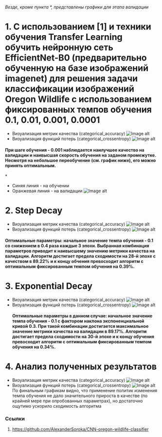 *Везде, кроме пункта \*, представлены графики для этапа валидации*
# 1. С использованием [1] и техники обучения Transfer Learning обучить нейронную сеть EfficientNet-B0 (предварительно обученную на базе изображений imagenet) для решения задачи классификации изображений Oregon Wildlife с использованием фиксированных темпов обучения 0.1, 0.01, 0.001, 0.0001     
  * Визуализация метрик качества (categorical_accuracy)
  ![Image alt](https://github.com/Mariwannaxsfzx/RFaCT-labs/blob/main/lab3/graphs/lr_comparision/diff_LR_validation.categorical_accuracy.png)
  * Визуализация функций потерь (categorical_crossentropy)
  ![Image alt](https://github.com/Mariwannaxsfzx/RFaCT-labs/blob/main/lab3/graphs/lr_comparision/diff_LR_validation.loss.png)
  #### При шаге обучения - 0.001 наблюдается наилучшее качество на валидации и наивысшая скорость обучения на заданом промежутке. Несмотря на небольшое переобучение (см. график ниже), его можно принять оптимальным.    
  \*
  * Синяя линия - на обучении   
  * Оранжевая линия - на валидации
  ![Image alt](https://github.com/Mariwannaxsfzx/RFaCT-labs/blob/main/lab3/graphs/lr_comparision/lr_0.001_overfittin.svg)
# 2. Step Decay
* Визуализация метрик качества (categorical_accuracy)
![Image alt](https://github.com/Mariwannaxsfzx/RFaCT-labs/blob/main/lab3/graphs/step%20decay%20comparision/step_decay_metric_comparision.png)
* Визуализация функций потерь (categorical_crossentropy)
![Image alt](https://github.com/Mariwannaxsfzx/RFaCT-labs/blob/main/lab3/graphs/step%20decay%20comparision/step_decay_loss_comparision.png)
 #### Оптимальные параметры: начальное значение темпа обучения - 0.1 со снижением в 0.4 раза каждые 3 эпохи. Выбранная комбинация параметров приводит к наивысшему значению метрики качества на валидации. Алгоритм достигает предела сходимости на 28-й эпохе с качеством в 89.22% и к концу обчения превосходит алгоритм с оптимальным фиксированным темпом обучения на 0.39%.
# 3. Exponential Decay
* Визуализация метрик качества (categorical_accuracy)
![Image alt](https://github.com/Mariwannaxsfzx/RFaCT-labs/blob/main/lab3/graphs/exp%20decay%20comparision/exp_decay_metric_comparision.png)
* Визуализация функций потерь (categorical_crossentropy)
![Image alt](https://github.com/Mariwannaxsfzx/RFaCT-labs/blob/main/lab3/graphs/exp%20decay%20comparision/exp_decay_loss_comparision.png)
   #### Оптимальные параметры в данном случае: начальное значение темпа обучения - 0.1 с фактором наклона экспоненциальной кривой 0.3. При такой комбинации достигается максимальное значение метрики качества на валидации в 89.17%. Алгоритм достигает предела сходимости на 30-й эпохе и к концу обучения превосходит алгоритм с оптимальным фиксированным темпом обучения на 0.34%.
 # 4. Анализ полученных результатов
 * Визуализация метрик качества (categorical_accuracy)
![Image alt](https://github.com/Mariwannaxsfzx/RFaCT-labs/blob/main/lab3/graphs/fixed-step-exp%20comparision/fixed_step_exp_metric_comparision.png)
* Визуализация функций потерь (categorical_crossentropy)
![Image alt](https://github.com/Mariwannaxsfzx/RFaCT-labs/blob/main/lab3/graphs/fixed-step-exp%20comparision/fixed_step_exp_loss_comparision.png)
По финальным графикам видно, что применение политик изменения темпа обучения не дало значительного прироста в качестве (по крайней мере при опробованных параметрах), но достаточно ощутимо ускорило сходимость алгоритма
### Ссылки
1. https://github.com/AlexanderSoroka/CNN-oregon-wildlife-classifier
